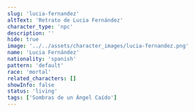 ```yaml
---
slug: 'lucia-fernandez'
altText: 'Retrato de Lucia Fernández'
character_type: 'npc'
description: ''
hide: true
image: '../../assets/character_images/lucia-fernandez.png'
name: 'Lucia Fernández'
nationality: 'spanish'
pattern: 'default'
race: 'mortal'
related_characters: []
showInfo: false
status: 'living'
tags: ['Sombras de un Ángel Caído']
---
```

